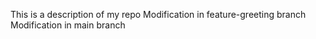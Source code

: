 This is a description of my repo
Modification in feature-greeting branch
Modification in main branch
